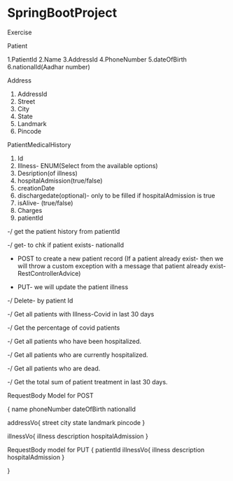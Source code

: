 # SpringBootProject
Exercise

Patient

1.PatientId
2.Name
3.AddressId
4.PhoneNumber
5.dateOfBirth
6.nationalId(Aadhar number)


Address

1. AddressId
2. Street
3. City
4. State
5. Landmark
6. Pincode

PatientMedicalHistory

1. Id
2. Illness- ENUM(Select from the available options)
3. Desription(of illness)
4. hospitalAdmission(true/false)
5. creationDate
6. dischargedate(optional)- only to be filled if hospitalAdmission is true
7. isAlive- (true/false)
8. Charges
9. patientId


-/	get the patient history from patientId

-/	get- to chk if patient exists- nationalId

-	POST to create a new patient record (If a patient already exist- then we will throw a custom exception with a message that patient already exist- RestControllerAdvice)

-	PUT- we will update the patient illness

-/	Delete- by patient Id

-/	Get all patients with Illness-Covid in last 30 days

-/	Get the percentage of covid patients

-/	Get all patients who have been hospitalized.

-/	Get all patients who are currently hospitalized.

-/	Get all patients who are dead.

-/	Get the total sum of patient treatment in last 30 days.



RequestBody Model for POST

{
name
phoneNumber
dateOfBirth
nationalId

addressVo{
street
city
state
landmark
pincode
}

illnessVo{
illness
description
hospitalAdmission
}


RequestBody model for PUT
{
patientId
illnessVo{
illness
description
hospitalAdmission
}

}
